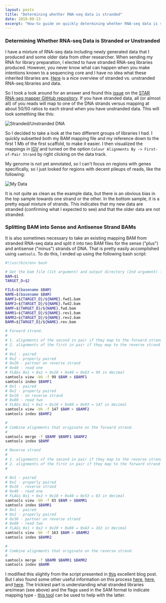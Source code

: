 ```yaml
---
layout: posts
title: "Determining whether RNA-seq data is stranded"
date: 2019-09-13
excerpt: "How-to guide on quickly determining whether RNA-seq data is stranded"
---
```


### Determining Whether RNA-seq Data is Stranded or Unstranded

I have a mixture of RNA-seq data including newly generated data that I produced and some older data from other researcher. When sending my RNA for library preparation, I elected to have stranded RNA-seq libraries produced. However, you never know what can happen when you make intentions known to a sequencing core and I have no idea what these inherited libraries are. [Here](https://www.ecseq.com/support/ngs/how-do-strand-specific-sequencing-protocols-work) is a nice overview of stranded vs. unstranded RNA-seq libraries and data.

So I took a look around for an answer and found this [issue](https://github.com/alexdobin/STAR/issues/258) on the [STAR RNA-seq mapper GitHub repository](https://github.com/alexdobin/STAR). If you have stranded data, all (or almost all) of you reads will map to one of the DNA strands versus mapping at about 50/50 ratios to each strand when you have unstranded data. This will look something like this:

![Stranded/Unstranded DNA](https://cloud.githubusercontent.com/assets/631218/25322008/39407a7c-28f6-11e7-9434-1852dcbacae0.png)

So I decided to take a look at the two different groups of libraries I had. I quickly subsetted both my BAM mapping file and my reference down to the first 1 Mb of the first scaffold, to make it easier. I then visualized the mappings in [IGV](https://software.broadinstitute.org/software/igv/) and turned on the option `Colour Alignments By -> First-of-Pair Strand` by right clicking on the data track.

My genome is not yet annotated, so I can't focus on regions with genes specifically, so I just looked for regions with decent pileups of reads, like the following:

![My Data](https://github.com/darencard/darencard.github.io/raw/master/assets/images/blog/igv_stranded_unstranded.png)

It is not quite as clean as the example data, but there is an obvious bias in the top sample towards one strand or the other. In the bottom sample, it is a pretty equal mixture of strands. This indicates that my new data are stranded (confirming what I expected to see) and that the older data are not stranded.

### Splitting BAM into Sense and Antisense Strand BAMs

It is also sometimes necessary to take an existing mapping BAM from stranded RNA-seq data and split it into two BAM files for the sense ("plus") and antisense ("minus") strands of DNA. That is pretty easily accomplished using `samtools`. To do this, I ended up using the following bash script:

```bash
#!/usr/bin/env bash

# Get the bam file (1st argument) and output directory (2nd argument) from the command line
BAM=$1
TARGET_D=$2

FILE=$(basename $BAM)
NAME=$(basename $BAM)
BAMF1=${TARGET_D}/${NAME}.fwd1.bam
BAMF2=${TARGET_D}/${NAME}.fwd2.bam
BAMF=${TARGET_D}/${NAME}.fwd.bam
BAMR1=${TARGET_D}/${NAME}.rev1.bam
BAMR2=${TARGET_D}/${NAME}.rev2.bam
BAMR=${TARGET_D}/${NAME}.rev.bam

# Forward strand.
#
# 1. alignments of the second in pair if they map to the forward strand
# 2. alignments of the first in pair if they map to the reverse strand
#
# 0x1 - paired
# 0x2 - properly paired
# 0x20 - partner on reverse strand
# 0x40 - read one
# FLAGs 0x1 + 0x2 + 0x20 + 0x40 = 0x63 = 99 in decimal
samtools view -bh -f 99 $BAM > $BAMF1
samtools index $BAMF1
# 0x1 - paired
# 0x2 - properly paired
# 0x10 - on reverse strand
# 0x80 - read two
# FLAGs 0x1 + 0x2 + 0x10 + 0x80 = 0x93 = 147 in decimal
samtools view -bh -f 147 $BAM > $BAMF2
samtools index $BAMF2

#
# Combine alignments that originate on the forward strand.
#
samtools merge -f $BAMF $BAMF1 $BAMF2
samtools index $BAMF

# Reverse strand
#
# 1. alignments of the second in pair if they map to the reverse strand
# 2. alignments of the first in pair if they map to the forward strand
#

# 0x1 - paired
# 0x2 - properly paired
# 0x10 - reverse strand
# 0x40 - read one
# FLAGs 0x1 + 0x2 + 0x10 + 0x40 = 0x53 = 83 in decimal
samtools view -bh -f 83 $BAM > $BAMR1
samtools index $BAMR1
# 0x1 - paired
# 0x2 - properly paired
# 0x30 - partner on reverse strand
# 0x80 - read two
# FLAGs 0x1 + 0x2 + 0x20 + 0x80 = 0xA3 = 163 in decimal
samtools view -bh -f 163 $BAM > $BAMR2
samtools index $BAMR2

#
# Combine alignments that originate on the reverse strand.
#
samtools merge -f $BAMR $BAMR1 $BAMR2
samtools index $BAMR
```

I modified this slightly from the script presented in [this](https://josephcckuo.wordpress.com/2016/11/18/splitting-reads-in-a-bam-file-by-strands/) excellent blog post. But I also found some other useful information on this process [here](https://www.biostars.org/p/348134/#348350), [here](https://www.biostars.org/p/92935/), and [here](http://seqanswers.com/forums/showthread.php?t=29399#7). The trickiest part is understanding what stranded libraries are/mean (see above) and the flags used in the SAM format to indicate mapping type - [this tool](https://broadinstitute.github.io/picard/explain-flags.html) can be used to help with the latter.
